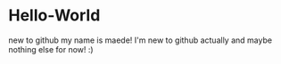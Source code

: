 # Hello-World
new to github my name is maede!
I'm new to github actually and maybe nothing else for now! :)

